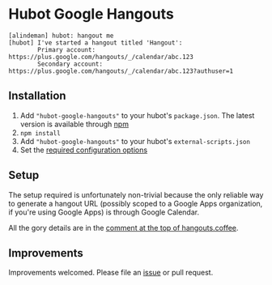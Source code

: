 # Hubot Google Hangouts

```
[alindeman] hubot: hangout me
[hubot] I've started a hangout titled 'Hangout':
        Primary account: https://plus.google.com/hangouts/_/calendar/abc.123
        Secondary account: https://plus.google.com/hangouts/_/calendar/abc.123?authuser=1
```

## Installation

1. Add `"hubot-google-hangouts"` to your hubot's `package.json`. The
   latest version is available through [npm](https://npmjs.org/package/hubot-google-hangouts)
2. `npm install`
3. Add `"hubot-google-hangouts"` to your hubot's `external-scripts.json`
4. Set the [required configuration options](https://github.com/alindeman/hubot-google-hangouts/blob/master/src/hangouts.coffee)

## Setup

The setup required is unfortunately non-trivial because the only reliable way
to generate a hangout URL (possibly scoped to a Google Apps organization, if
you're using Google Apps) is through Google Calendar.

All the gory details are in the [comment at the top of
hangouts.coffee](https://github.com/alindeman/hubot-google-hangouts/blob/master/src/hangouts.coffee).

## Improvements

Improvements welcomed. Please file an
[issue](https://github.com/alindeman/hubot-google-hangouts/issues) or pull
request.
